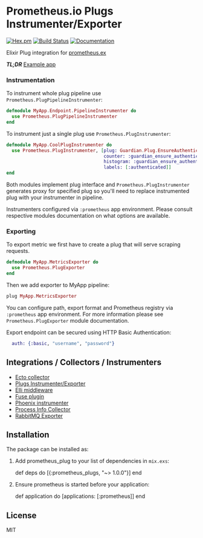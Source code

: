 # Prometheus.io Plugs Instrumenter/Exporter
[![Hex.pm](https://img.shields.io/hexpm/v/prometheus_plugs.svg?maxAge=2592000?style=plastic)](https://hex.pm/packages/prometheus_plugs) [![Build Status](https://travis-ci.org/deadtrickster/prometheus-plugs.svg?branch=master)](https://travis-ci.org/deadtrickster/prometheus-plugs)  [![Documentation](https://img.shields.io/badge/documentation-on%20hexdocs-green.svg)](https://hexdocs.pm/prometheus_plugs/1.0.0-rc1/)

Elixir Plug integration for [prometheus.ex](https://github.com/deadtrickster/prometheus.ex)

***TL;DR*** [Example app](https://github.com/deadtrickster/prometheus-plugs-example)

### Instrumentation

To instrument whole plug pipeline use `Prometheus.PlugPipelineInstrumenter`:

```elixir
defmodule MyApp.Endpoint.PipelineInstrumenter do
  use Prometheus.PlugPipelineInstrumenter
end
```

To instrument just a single plug use `Prometheus.PlugInstrumenter`:

```elixir
defmodule MyApp.CoolPlugInstrumenter do
  use Prometheus.PlugInstrumenter, [plug: Guardian.Plug.EnsureAuthenticated,
                                    counter: :guardian_ensure_authenticated_total,
                                    histogram: :guardian_ensure_authenticated_duration_microseconds,
                                    labels: [:authenticated]]
end
```

Both modules implement plug interface and `Prometheus.PlugInstrumenter` generates proxy for specified plug so you'll need to replace instrumented plug with your instrumenter in pipeline.

Instrumenters configured via `:prometheus` app environment. Please consult respective modules documentation on
what options are available.

### Exporting

To export metric we first have to create a plug that will serve scraping requests.

```elixir
defmodule MyApp.MetricsExporter do
  use Prometheus.PlugExporter
end
```

Then we add exporter to MyApp pipeline:

```elixir
plug MyApp.MetricsExporter
```

You can configure path, export format and Prometheus registry via `:prometheus` app environment. 
For more information please see `Prometheus.PlugExporter` module documentation.

Export endpoint can be secured using HTTP Basic Authentication:

```elixir
  auth: {:basic, "username", "password"}
```

## Integrations / Collectors / Instrumenters
 - [Ecto collector](https://github.com/deadtrickster/prometheus-ecto)
 - [Plugs Instrumenter/Exporter](https://github.com/deadtrickster/prometheus-plugs)
 - [Elli middleware](https://github.com/elli-lib/elli_prometheus)
 - [Fuse plugin](https://github.com/jlouis/fuse#fuse_stats_prometheus)
 - [Phoenix instrumenter](https://github.com/deadtrickster/prometheus-phoenix)
 - [Process Info Collector](https://github.com/deadtrickster/prometheus_process_collector.erl)
 - [RabbitMQ Exporter](https://github.com/deadtrickster/prometheus_rabbitmq_exporter)

## Installation

The package can be installed as:

  1. Add prometheus_plug to your list of dependencies in `mix.exs`:

        def deps do
          [{:prometheus_plugs, "~> 1.0.0"}]
        end

  2. Ensure prometheus is started before your application:

        def application do
          [applications: [:prometheus]]
        end


## License

MIT
